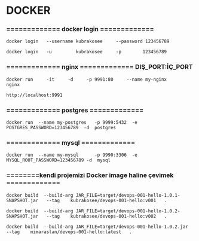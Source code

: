 # DOCKER

### ============= docker login =============
```
docker login   --username kubrakosee     --password 123456789

docker login   -u         kubrakosee     -p        123456789
```

### ============= nginx ============= DIŞ_PORT:İÇ_PORT
```
docker run     -it     -d     -p 9991:80     --name my-nginx      nginx
```
```
http://localhost:9991
```

### ============= postgres =============
```
docker run  --name my-postgres   -p 9999:5432  -e POSTGRES_PASSWORD=123456789  -d  postgres
```
###  ============= mysql =============
```
docker run  --name my-mysql      -p 9990:3306  -e MYSQL_ROOT_PASSWORD=123456789 -d  mysql
```
### ========kendi projemizi Docker image haline çevimek =============

```
docker build  --build-arg JAR_FILE=target/devops-001-hello-1.0.1-SNAPSHOT.jar   --tag    kubrakosee/devops-001-hello:v001   .
```
```
docker build  --build-arg JAR_FILE=target/devops-001-hello-1.0.2-SNAPSHOT.jar   --tag    kubrakosee/devops-001-hello:v002   .
```

```
docker build  --build-arg JAR_FILE=target/devops-001-hello-1.0.2.jar   --tag    mimaraslan/devops-001-hello:latest   .
```

